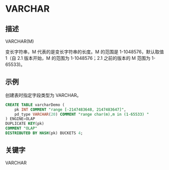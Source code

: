 # VARCHAR

## 描述

VARCHAR(M)

变长字符串，M 代表的是变长字符串的长度。M 的范围是 1-1048576，默认取值 1（自 2.1 版本开始，M 的范围为 1-1048576；2.1 之前的版本的 M 范围为 1-65533)。

## 示例

创建表时指定字段类型为 VARCHAR。

```sql
CREATE TABLE varcharDemo (
    pk INT COMMENT "range [-2147483648, 2147483647]",
    pd_type VARCHAR(20) COMMENT "range char(m),m in (1-65533) "
) ENGINE=OLAP 
DUPLICATE KEY(pk)
COMMENT "OLAP"
DISTRIBUTED BY HASH(pk) BUCKETS 4;
```

## 关键字

VARCHAR

